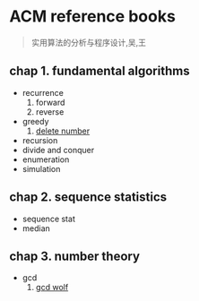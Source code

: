 ACM reference books
===

> 实用算法的分析与程序设计,吴,王

chap 1. fundamental algorithms  
---
* recurrence  
  1. forward  
  1. reverse  
* greedy  
  1. [delete number](code/delete_number.cc)  
* recursion  
* divide and conquer  
* enumeration  
* simulation  

chap 2. sequence statistics
---
* sequence stat
* median

chap 3. number theory
---
* gcd
  1. [gcd wolf](code/gcd_wolf.cc)  
